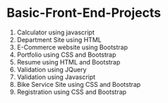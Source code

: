 # Basic-Front-End-Projects
1. Calculator using javascript
2. Department Site using HTML
3. E-Commerce website using Bootstrap
4. Portfolio using CSS and Bootstrap
5. Resume using HTML and Bootstrap
6. Validation using JQuery
7. Validation using Javascript
8. Bike Service Site using CSS and Bootstrap
9. Registration using CSS and Bootstrap
